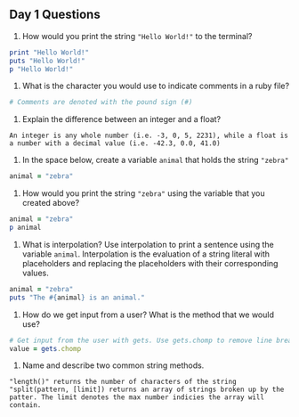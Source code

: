 ## Day 1 Questions

1. How would you print the string `"Hello World!"` to the terminal?
```ruby
print "Hello World!"
puts "Hello World!"
p "Hello World!"
```

1. What is the character you would use to indicate comments in a ruby file?
```ruby
# Comments are denoted with the pound sign (#)
```
1. Explain the difference between an integer and a float?
```
An integer is any whole number (i.e. -3, 0, 5, 2231), while a float is a number with a decimal value (i.e. -42.3, 0.0, 41.0)
```

1. In the space below, create a variable `animal` that holds the string `"zebra"`
```ruby
animal = "zebra"
```


1. How would you print the string `"zebra"` using the variable that you created above?
```ruby
animal = "zebra"
p animal
```

1. What is interpolation? Use interpolation to print a sentence using the variable `animal`.
Interpolation is the evaluation of a string literal with placeholders and replacing the placeholders with their corresponding values.
```ruby
animal = "zebra"
puts "The #{animal} is an animal."
```

1. How do we get input from a user? What is the method that we would use?
```ruby
# Get input from the user with gets. Use gets.chomp to remove line break (\n) from input
value = gets.chomp
```


1. Name and describe two common string methods.
```
"length()" returns the number of characters of the string
"split(pattern, [limit]) returns an array of strings broken up by the patter. The limit denotes the max number indicies the array will contain.
```